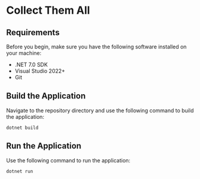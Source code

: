 # Collect Them All

## Requirements

Before you begin, make sure you have the following software installed on your machine:

- .NET 7.0 SDK
- Visual Studio 2022+
- Git

## Build the Application

Navigate to the repository directory and use the following command to build the application:

```dotnet build```

## Run the Application

Use the following command to run the application:

```dotnet run```

